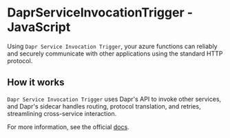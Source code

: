 # DaprServiceInvocationTrigger - JavaScript

Using `Dapr Service Invocation Trigger`, your azure functions can reliably and securely communicate with other applications using the standard HTTP protocol.

## How it works

`Dapr Service Invocation Trigger` uses Dapr's API to invoke other services, and Dapr's sidecar handles routing, protocol translation, and retries, streamlining cross-service interaction.

For more information, see the official [docs](https://aka.ms/azure-function-dapr-trigger-service-invocation).